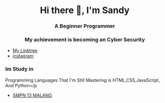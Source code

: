 <h1 align="center">Hi there 👋, I'm Sandy</h1>
<h3 align="center">A Beginner Programmer </h3>
<h3 align="center">My achievement is becoming an Cyber Security</h3>

- [My Linktree](sanndyxzz.github.io)
- [instagram](https://www.instagram.com/sanndyxz/)

<h3 align="left">Im Study in</h3>

<hp align="left">Programming Languages That I'm Still Mastering is HTML,CSS,JavaScript, And Python</p

- [SMPN 13 MALANG](smpn13malang.sch.id)
